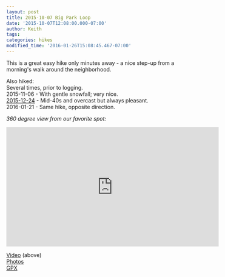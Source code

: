 ```yaml
---
layout: post
title: 2015-10-07 Big Park Loop
date: '2015-10-07T12:08:00.000-07:00'
author: Keith
tags: 
categories: hikes
modified_time: '2016-01-26T15:08:45.467-07:00'
---
```


This is a great easy hike only minutes away - a nice step-up from a
morning's walk around the neighborhood.

Also hiked:  
Several times, prior to logging.  
2015-11-06 - With gentle snowfall; very nice.  
[2015-12-24](https://goo.gl/photos/BvLMc3mBf6FYvkg4A) - Mid-40s and
overcast but always pleasant.  
2016-01-21 - Same hike, opposite direction.  

*360 degree view from our favorite spot:*
<div class="embed-responsive embed-responsive-16by9">
  <iframe width="560" height="315" src="https://www.youtube.com/embed/U01Mc_8SB1g" frameborder="0" allow="accelerometer; autoplay; encrypted-media; gyroscope; picture-in-picture" allowfullscreen></iframe>
</div>

[Video](https://youtu.be/U01Mc_8SB1g) (above)  
[Photos](https://goo.gl/photos/v7qSEggUf7uvH2AB8)  
[GPX](https://drive.google.com/file/d/0B05YxhE9Av-PMm8wQlNHMHhhVzA/view?usp=sharing)  
  
